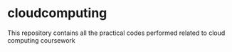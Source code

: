 # cloudcomputing
This repository contains all the practical codes performed related to cloud computing coursework
